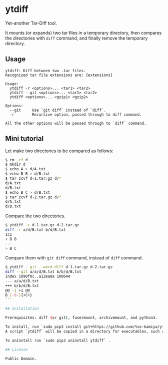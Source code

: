 # ytdiff

Yet-another Tar-Diff tool.

It mounts (or expands) two tar files in a temporary directory,
then compares the directories with `diff` command,
and finally remove the temporary directory.

## Usage

```
ytdiff: Diff between two .tar files.
Recognized tar file extensions are: {extensions}

Usage:
  ytdiff -r <options>... <tar1> <tar2>
  ytdiff --git <options>... <tar1> <tar2>
  ytdiff <options>... <gzip1> <gzip2>

Options:
  --git     Use `git diff` instead of `diff`.
  -r        Recursive option, passed through to diff command.

All the other options will be passed through to `diff` command.
```

## Mini tutorial

Let make two directories to be compared as follows:

```sh
$ rm -rf d
$ mkdir d
$ echo A > d/A.txt
$ echo B B > d/B.txt
$ tar zcvf d-1.tar.gz d/*
d/A.txt
d/B.txt
$ echo B C > d/B.txt
$ tar zcvf d-2.tar.gz d/*
d/A.txt
d/B.txt
```

Compare the two directories.

```sh
$ ytdiff -r d-1.tar.gz d-2.tar.gz
diff -r a/d/B.txt b/d/B.txt
1c1
< B B
---
> B C
```

Compare them with `git diff` command, instead of `diff` command.

````sh
$ ytdiff --git --word-diff d-1.tar.gz d-2.tar.gz
diff --git a/a/d/B.txt b/b/d/B.txt
index 1090f0c..a12ea8a 100644
--- a/a/d/B.txt
+++ b/b/d/B.txt
@@ -1 +1 @@
B [-B-]{+C+}
```

## Installation

Prerequisites: diff (or git), fusermount, archivemount, and python3.

To install, run `sudo pip3 install git+https://github.com/tos-kamiya/ytdiff` .
A script `ytdiff` will be copied in a directory for executables, such as `/usr/local/bin/`.

To uninstall run `sudo pip3 uninstall ytdiff` .

## License

Public Domain.
